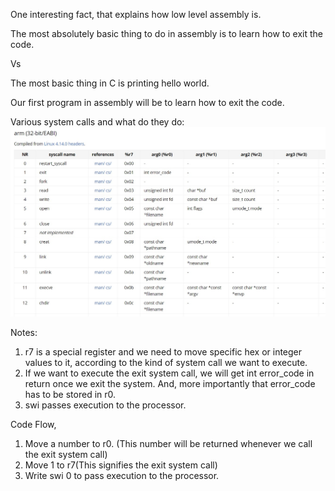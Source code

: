 One interesting fact, that explains how low level assembly is.

The most absolutely basic thing to do in assembly is to learn how to exit the code.

Vs

The most basic thing in C is printing hello world.

Our first program in assembly will be to learn how to exit the code.

Various system calls and what do they do:
![My Image](table.jpg)

Notes:

1. r7 is a special register and we need to move specific hex or integer values to it, according to the kind of system call we want to execute.
2. If we want to execute the exit system call, we will get int error_code in return once we exit the system. And, more importantly that error_code has to be stored in r0.
3. swi passes execution to the processor.

Code Flow, 
1. Move a number to r0. (This number will be returned whenever we call the exit system call)
2. Move 1 to r7(This signifies the exit system call)
3. Write swi 0 to pass execution to the processor.